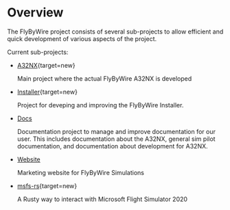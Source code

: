 # Overview

The FlyByWire project consists of several sub-projects to allow efficient and quick development of various aspects of the project.

Current sub-projects:

- [A32NX](https://github.com/flybywiresim/a32nx){target=new}

    Main project where the actual FlyByWire A32NX is developed

- [Installer](https://github.com/flybywiresim/installer){target=new}

    Project for deveping and improving the FlyByWire Installer.

- [Docs](documentation.md)

    Documentation project to manage and improve documentation for our user. This includes documentation about the A32NX, general sim pilot documentation, and documentation about development for A32NX.

- [Website](website.md)

    Marketing website for FlyByWire Simulations

- [msfs-rs](https://github.com/flybywiresim/msfs-rs){target=new}

     A Rusty way to interact with Microsoft Flight Simulator 2020

